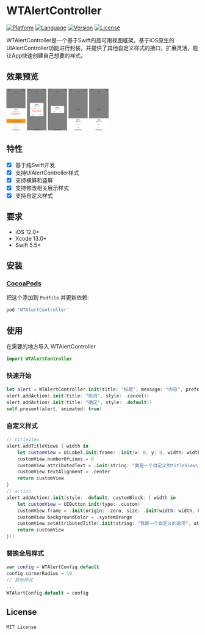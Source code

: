 # WTAlertController


[![Platform](http://img.shields.io/badge/platform-iOS-blue.svg?style=flat)](https://developer.apple.com/iphone/index.action)
[![Language](http://img.shields.io/badge/language-Swift-brightgreen.svg?style=flat)](https://developer.apple.com/swift)
[![Version](https://img.shields.io/cocoapods/v/WTAlertController.svg?style=flat-square)](http://cocoapods.org/pods/WTAlertController)
[![License](http://img.shields.io/badge/license-MIT-lightgrey.svg?style=flat)](http://mit-license.org)

WTAlertController是一个基于Swift的高可用视图框架。基于iOS原生的UIAlertController功能进行封装，并提供了其他自定义样式的接口，扩展灵活，能让App快速创建自己想要的样式。


## 效果预览

<div>
	<img src="https://raw.githubusercontent.com/Sean-LWT/Alert/main/Asset/1.png" width = "10%" div/>
	<img src="https://raw.githubusercontent.com/Sean-LWT/Alert/main/Asset/2.png" width = "10%" div/>
	<img src="https://raw.githubusercontent.com/Sean-LWT/Alert/main/Asset/3.png" width = "10%" div/>
	<img src="https://raw.githubusercontent.com/Sean-LWT/Alert/main/Asset/4.png" width = "10%" div/>
	<img src="https://raw.githubusercontent.com/Sean-LWT/Alert/main/Asset/5.png" width = "10%" div/>
</div>

## 特性

- [x] 基于纯Swift开发
- [x] 支持UIAlertController样式
- [x] 支持横屏和竖屏
- [x] 支持修改相关展示样式
- [x] 支持自定义样式

## 要求

- iOS 12.0+
- Xcode 13.0+
- Swift 5.5+

## 安装

### [CocoaPods](https://guides.cocoapods.org/using/using-cocoapods.html)

把这个添加到 `Podfile` 并更新依赖:

```ruby
pod 'WTAlertController'
```

## 使用

在需要的地方导入 WTAlertController
```swift
import WTAlertController
```

### 快速开始

```swift
let alert = WTAlertController.init(title: "标题", message: "内容", preferredStyle: .actionSheet)
alert.addAction(.init(title: "取消", style: .cancel))
alert.addAction(.init(title: "确定", style: .default))
self.present(alert, animated: true)
```

### 自定义样式

```swift
// titleView
alert.addTitleViews { width in
	let customView = UILabel.init(frame: .init(x: 0, y: 0, width: width, height: 59))
	customView.numberOfLines = 0
	customView.attributedText = .init(string: "我是一个自定义的titleView\n😄你想放什么都可以啊", attributes: [.font: UIFont.systemFont(ofSize: 16), .foregroundColor: UIColor.red])
    customView.textAlignment = .center
	return customView
}
// action
alert.addAction(.init(style: .default, customBlock: { width in
	let customView = UIButton.init(type: .custom)
	customView.frame = .init(origin: .zero, size: .init(width: width, height: 80))
	customView.backgroundColor = .systemOrange
	customView.setAttributedTitle(.init(string: "我是一个自定义的选项", attributes: [.font: UIFont.systemFont(ofSize: 16), .foregroundColor: UIColor.blue]), for: .normal)
	return customView
}))
```

### 替换全局样式

```swift
var config = WTAlertConfig.default
config.cornerRadius = 10
// 其他样式
...
WTAlertConfig.default = config
```

## License

```
MIT License
```
